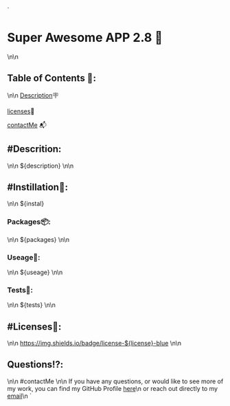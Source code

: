 `

# Super Awesome APP 2.8 🤖

\n\n

## Table of Contents 📑:

\n\n
[Description](#Descrition)🪧

[licenses](#licenses)🔐

[contactMe](#contactMe) 📬

## #Descrition:

\n\n
${description}
\n\n

## #Instillation💾:

\n\n
${instal}

### Packages📦:

\n\n
${packages}
\n\n

### Useage🔩:

\n\n
${useage}
\n\n

### Tests🧪:

\n\n
${tests}
\n\n

## #Licenses🔐:

\n\n
https://img.shields.io/badge/license-${license}-blue
\n\n

## Questions⁉️:

\n\n
#contactMe
\n\n
If you have any questions, or would like to see more of my work, you can find my GitHub Profile [here](https://github.com/${gitHub})\n or reach out directly to my [email](email${email})\n
`
